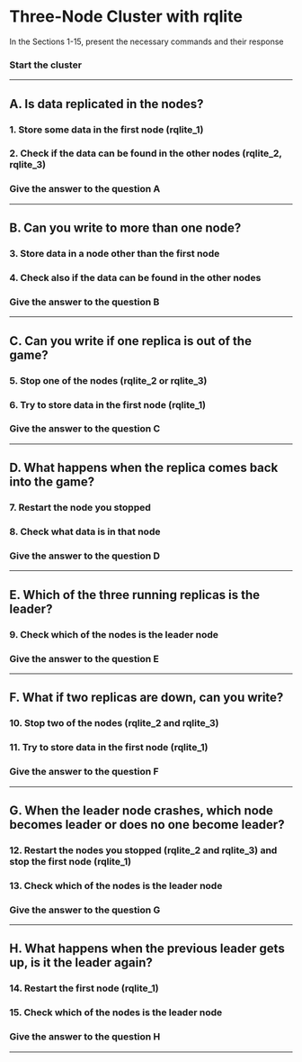 
# Three-Node Cluster with rqlite

In the Sections 1-15, present the necessary commands and their response

### Start the cluster

---

## A. Is data replicated in the nodes?

### 1. Store some data in the first node (rqlite_1)

### 2. Check if the data can be found in the other nodes (rqlite_2, rqlite_3)

### Give the answer to the question A

---

## B. Can you write to more than one node?

### 3. Store data in a node other than the first node

### 4. Check also if the data can be found in the other nodes

### Give the answer to the question B

---

## C. Can you write if one replica is out of the game?

### 5. Stop one of the nodes (rqlite_2 or rqlite_3)

### 6. Try to store data in the first node (rqlite_1)

### Give the answer to the question C

---

## D. What happens when the replica comes back into the game?

### 7. Restart the node you stopped

### 8. Check what data is in that node

### Give the answer to the question D

---

## E. Which of the three running replicas is the leader?

### 9. Check which of the nodes is the leader node 

### Give the answer to the question E

---

## F. What if two replicas are down, can you write?

### 10. Stop two of the nodes (rqlite_2 and rqlite_3)

### 11. Try to store data in the first node (rqlite_1)

### Give the answer to the question F

---

## G. When the leader node crashes, which node becomes leader or does no one become leader?

### 12. Restart the nodes you stopped (rqlite_2 and rqlite_3) and stop the first node (rqlite_1)

### 13. Check which of the nodes is the leader node  

### Give the answer to the question G

---

## H. What happens when the previous leader gets up, is it the leader again?

### 14. Restart the first node (rqlite_1)

### 15. Check which of the nodes is the leader node

### Give the answer to the question H

---
